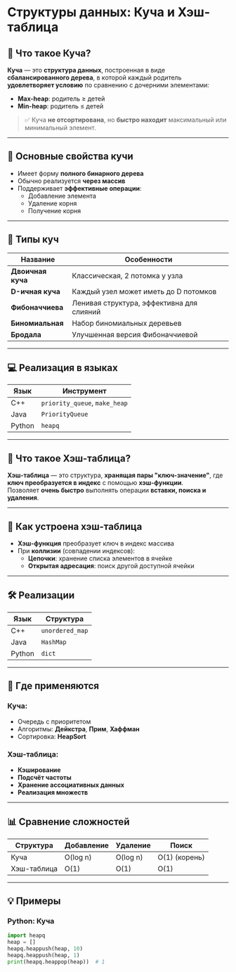 # Структуры данных: Куча и Хэш-таблица

## 🌟 Что такое Куча?

**Куча** — это **структура данных**, построенная в виде **сбалансированного дерева**, в которой каждый родитель **удовлетворяет условию** по сравнению с дочерними элементами:

- **Max-heap**: родитель ≥ детей  
- **Min-heap**: родитель ≤ детей

> ✅ Куча **не отсортирована**, но **быстро находит** максимальный или минимальный элемент.

---

## 🧩 Основные свойства кучи

- Имеет форму **полного бинарного дерева**  
- Обычно реализуется **через массив**  
- Поддерживает **эффективные операции**:  
  - Добавление элемента  
  - Удаление корня  
  - Получение корня

---

## 🌲 Типы куч

| Название          | Особенности                                    |
|-------------------|------------------------------------------------|
| **Двоичная куча** | Классическая, 2 потомка у узла                 |
| **D-ичная куча**  | Каждый узел может иметь до D потомков          |
| **Фибоначчиева**  | Ленивая структура, эффективна для слияний      |
| **Биномиальная**  | Набор биномиальных деревьев                    |
| **Бродала**       | Улучшенная версия Фибоначчиевой                |

---

## 💻 Реализация в языках

| Язык   | Инструмент             |
|--------|------------------------|
| C++    | `priority_queue`, `make_heap` |
| Java   | `PriorityQueue`        |
| Python | `heapq`                |

---

## 🔑 Что такое Хэш-таблица?

**Хэш-таблица** — это структура, **хранящая пары "ключ-значение"**, где **ключ преобразуется в индекс** с помощью **хэш-функции**.  
Позволяет **очень быстро** выполнять операции **вставки, поиска и удаления**.

---

## 🧮 Как устроена хэш-таблица

- **Хэш-функция** преобразует ключ в индекс массива  
- При **коллизии** (совпадении индексов):
  - **Цепочки**: хранение списка элементов в ячейке  
  - **Открытая адресация**: поиск другой доступной ячейки

---

## 🛠️ Реализации

| Язык   | Структура   |
|--------|-------------|
| C++    | `unordered_map` |
| Java   | `HashMap`   |
| Python | `dict`      |

---

## 🧠 Где применяются

### Куча:
- Очередь с приоритетом  
- Алгоритмы: **Дейкстра**, **Прим**, **Хаффман**  
- Сортировка: **HeapSort**

### Хэш-таблица:
- **Кэширование**  
- **Подсчёт частоты**  
- **Хранение ассоциативных данных**  
- **Реализация множеств**

---

## 📊 Сравнение сложностей

| Структура       | Добавление | Удаление | Поиск   |
|------------------|------------|----------|---------|
| Куча             | O(log n)   | O(log n) | O(1) (корень) |
| Хэш-таблица      | O(1)       | O(1)     | O(1)    |

---

## 💡 Примеры

### Python: Куча
```python
import heapq
heap = []
heapq.heappush(heap, 10)
heapq.heappush(heap, 1)
print(heapq.heappop(heap))  # 1